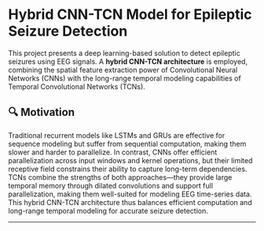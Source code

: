 # Hybrid CNN-TCN Model for Epileptic Seizure Detection

This project presents a deep learning-based solution to detect epileptic seizures using EEG signals. A **hybrid CNN-TCN architecture** is employed, combining the spatial feature extraction power of Convolutional Neural Networks (CNNs) with the long-range temporal modeling capabilities of Temporal Convolutional Networks (TCNs).

## 🔍 Motivation

Traditional recurrent models like LSTMs and GRUs are effective for sequence modeling but suffer from sequential computation, making them slower and harder to parallelize. In contrast, CNNs offer efficient parallelization across input windows and kernel operations, but their limited receptive field constrains their ability to capture long-term dependencies. TCNs combine the strengths of both approaches—they provide large temporal memory through dilated convolutions and support full parallelization, making them well-suited for modeling EEG time-series data. This hybrid CNN-TCN architecture thus balances efficient computation and long-range temporal modeling for accurate seizure detection.

---